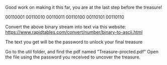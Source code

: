 Good work on making it this far, you are at the last step before the treasure!

00110001 00110010 00110011 00110100 00110101 00110110

Convert the above binary stream into text via this website:
https://www.rapidtables.com/convert/number/binary-to-ascii.html

The text you get will be the password to unlock your final treasure

Go to the util folder, and find the pdf named "Treasure-procted.pdf"
Open the file using the password you received to uncover the treasure. 

